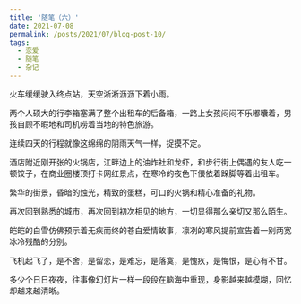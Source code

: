 ```yaml
---
title: '随笔（六）'
date: 2021-07-08
permalink: /posts/2021/07/blog-post-10/
tags:
  - 恋爱
  - 随笔
  - 杂记
---
```


火车缓缓驶入终点站，天空淅淅沥沥下着小雨。

两个人硕大的行李箱塞满了整个出租车的后备箱，一路上女孩闷闷不乐嘟囔着，男孩自顾不暇地和司机唠着当地的特色旅游。

连续四天的行程就像这绵绵的阴雨天气一样，捉摸不定。

酒店附近刚开张的火锅店，江畔边上的油炸社和龙虾，和步行街上偶遇的友人吃一顿饺子，在商业圈楼顶打卡网红景点，在寒冷的夜色下偎依着跺脚等着出租车。

繁华的街景，昏暗的烛光，精致的蛋糕，可口的火锅和精心准备的礼物。

再次回到熟悉的城市，再次回到初次相见的地方，一切显得那么亲切又那么陌生。

皑皑的白雪仿佛预示着无疾而终的苍白爱情故事，凛冽的寒风提前宣告着一别两宽冰冷残酷的分别。

飞机起飞了，是不舍，是留恋，是难忘，是落寞，是愧疚，是悔恨，是心有不甘。

多少个日日夜夜，往事像幻灯片一样一段段在脑海中重现，身影越来越模糊，回忆却越来越清晰。
